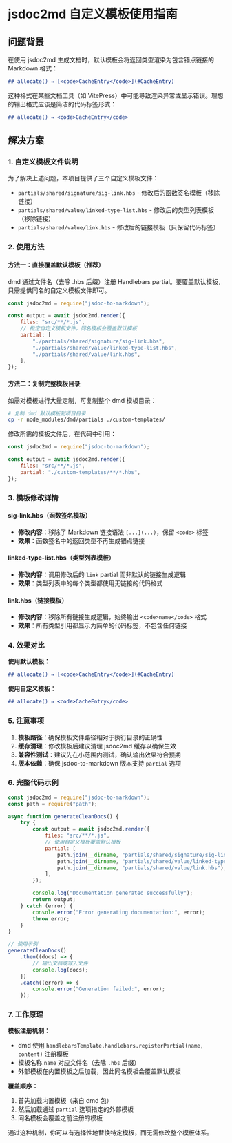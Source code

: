 # jsdoc2md 自定义模板使用指南

## 问题背景

在使用 jsdoc2md 生成文档时，默认模板会将返回类型渲染为包含锚点链接的 Markdown 格式：

```markdown
## allocate() ⇒ [<code>CacheEntry</code>](#CacheEntry)
```

这种格式在某些文档工具（如 VitePress）中可能导致渲染异常或显示错误。理想的输出格式应该是简洁的代码标签形式：

```markdown
## allocate() ⇒ <code>CacheEntry</code>
```

## 解决方案

### 1. 自定义模板文件说明

为了解决上述问题，本项目提供了三个自定义模板文件：

- `partials/shared/signature/sig-link.hbs` - 修改后的函数签名模板（移除链接）
- `partials/shared/value/linked-type-list.hbs` - 修改后的类型列表模板（移除链接）
- `partials/shared/value/link.hbs` - 修改后的链接模板（只保留代码标签）

### 2. 使用方法

#### 方法一：直接覆盖默认模板（推荐）

dmd 通过文件名（去除 .hbs 后缀）注册 Handlebars partial。要覆盖默认模板，只需提供同名的自定义模板文件即可。

```javascript
const jsdoc2md = require("jsdoc-to-markdown");

const output = await jsdoc2md.render({
	files: "src/**/*.js",
	// 指定自定义模板文件，同名模板会覆盖默认模板
	partial: [
		"./partials/shared/signature/sig-link.hbs",
		"./partials/shared/value/linked-type-list.hbs",
		"./partials/shared/value/link.hbs",
	],
});
```

#### 方法二：复制完整模板目录

如需对模板进行大量定制，可复制整个 dmd 模板目录：

```bash
# 复制 dmd 默认模板到项目目录
cp -r node_modules/dmd/partials ./custom-templates/
```

修改所需的模板文件后，在代码中引用：

```javascript
const jsdoc2md = require("jsdoc-to-markdown");

const output = await jsdoc2md.render({
	files: "src/**/*.js",
	partial: "./custom-templates/**/*.hbs",
});
```

### 3. 模板修改详情

#### sig-link.hbs（函数签名模板）

- **修改内容**：移除了 Markdown 链接语法 `[...](...)`，保留 `<code>` 标签
- **效果**：函数签名中的返回类型不再生成锚点链接

#### linked-type-list.hbs（类型列表模板）

- **修改内容**：调用修改后的 `link` partial 而非默认的链接生成逻辑
- **效果**：类型列表中的每个类型都使用无链接的代码格式

#### link.hbs（链接模板）

- **修改内容**：移除所有链接生成逻辑，始终输出 `<code>name</code>` 格式
- **效果**：所有类型引用都显示为简单的代码标签，不包含任何链接

### 4. 效果对比

**使用默认模板：**

```markdown
## allocate() ⇒ [<code>CacheEntry</code>](#CacheEntry)
```

**使用自定义模板：**

```markdown
## allocate() ⇒ <code>CacheEntry</code>
```

### 5. 注意事项

1. **模板路径**：确保模板文件路径相对于执行目录的正确性
2. **缓存清理**：修改模板后建议清理 jsdoc2md 缓存以确保生效
3. **兼容性测试**：建议先在小范围内测试，确认输出效果符合预期
4. **版本依赖**：确保 jsdoc-to-markdown 版本支持 `partial` 选项

### 6. 完整代码示例

```javascript
const jsdoc2md = require("jsdoc-to-markdown");
const path = require("path");

async function generateCleanDocs() {
	try {
		const output = await jsdoc2md.render({
			files: "src/**/*.js",
			// 使用自定义模板覆盖默认模板
			partial: [
				path.join(__dirname, "partials/shared/signature/sig-link.hbs"),
				path.join(__dirname, "partials/shared/value/linked-type-list.hbs"),
				path.join(__dirname, "partials/shared/value/link.hbs"),
			],
		});

		console.log("Documentation generated successfully");
		return output;
	} catch (error) {
		console.error("Error generating documentation:", error);
		throw error;
	}
}

// 使用示例
generateCleanDocs()
	.then((docs) => {
		// 输出文档或写入文件
		console.log(docs);
	})
	.catch((error) => {
		console.error("Generation failed:", error);
	});
```

### 7. 工作原理

**模板注册机制：**

- dmd 使用 `handlebarsTemplate.handlebars.registerPartial(name, content)` 注册模板
- 模板名称 `name` 对应文件名（去除 `.hbs` 后缀）
- 外部模板在内置模板之后加载，因此同名模板会覆盖默认模板

**覆盖顺序：**

1. 首先加载内置模板（来自 dmd 包）
2. 然后加载通过 `partial` 选项指定的外部模板
3. 同名模板会覆盖之前注册的模板

通过这种机制，你可以有选择性地替换特定模板，而无需修改整个模板体系。
